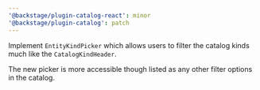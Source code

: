 ```yaml
---
'@backstage/plugin-catalog-react': minor
'@backstage/plugin-catalog': patch
---
```


Implement `EntityKindPicker` which allows users to filter the catalog kinds much like the `CatalogKindHeader`.

The new picker is more accessible though listed as any other filter options in the catalog.
